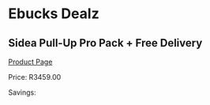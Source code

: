 
# Ebucks Dealz
## Sidea Pull-Up Pro Pack + Free Delivery
[Product Page](https://www.ebucks.com/web/shop/productSelected.do?prodId=1157647278&catId=1173528667)

Price: R3459.00

Savings: 


	